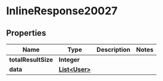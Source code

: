

# InlineResponse20027

## Properties

Name | Type | Description | Notes
------------ | ------------- | ------------- | -------------
**totalResultSize** | **Integer** |  | 
**data** | [**List&lt;User&gt;**](User.md) |  | 



